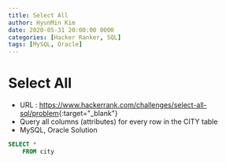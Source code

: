 ```yaml
---
title: Select All
author: HyunMin Kim
date: 2020-05-31 20:00:00 0000
categories: [Hacker Ranker, SQL]
tags: [MySQL, Oracle]
---
```


# Select All

- URL : <https://www.hackerrank.com/challenges/select-all-sql/problem>{:target="_blank"}
- Query all columns (attributes) for every row in the CITY table
- MySQL, Oracle Solution

```sql
SELECT *
    FROM city
```